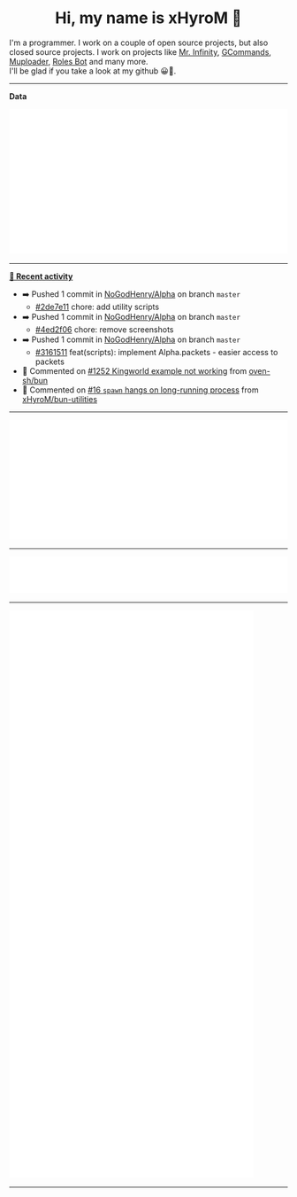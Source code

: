 <p align="center">
    <!-- <img src="https://avatars.githubusercontent.com/u/56601352" width="192" alt="hyro's pfp" /> -->
    <h1 align="center">Hi, my name is xHyroM 👋</h1>
</p>

I'm a programmer. I work on a couple of open source projects, but also closed source projects. I work on projects like [Mr. Infinity](https://discord.com/oauth2/authorize?client_id=720321585625694239&scope=bot%20applications.commands&permissions=8&redirect_uri=https://blobs.gq/imanager&prompt=consent&response_type=code), [GCommands](https://github.com/Garlic-Team/GCommands), [Muploader](https://github.com/xHyroM/Muploader), [Roles Bot](https://github.com/xHyroM/roles-bot) and many more.  
I'll be glad if you take a look at my github 😀👀.

___
**Data**

<img src="https://github.com/xHyroM/xHyroM/blob/master/.cache/base.svg">

___

**[📰 Recent activity](https://github.com/xHyroM)**
* ➡️ Pushed 1 commit in [NoGodHenry/Alpha](https://github.com/NoGodHenry/Alpha) on branch `master`
  * [#2de7e11](https://github.com/NoGodHenry/Alpha/commit/2de7e11) chore: add utility scripts
* ➡️ Pushed 1 commit in [NoGodHenry/Alpha](https://github.com/NoGodHenry/Alpha) on branch `master`
  * [#4ed2f06](https://github.com/NoGodHenry/Alpha/commit/4ed2f06) chore: remove screenshots
* ➡️ Pushed 1 commit in [NoGodHenry/Alpha](https://github.com/NoGodHenry/Alpha) on branch `master`
  * [#3161511](https://github.com/NoGodHenry/Alpha/commit/3161511) feat(scripts): implement Alpha.packets - easier access to packets
* 💬 Commented on [#1252 Kingworld example not working](https://github.com/oven-sh/bun/issues/1252) from [oven-sh/bun](https://github.com/oven-sh/bun)
* 💬 Commented on [#16 `spawn` hangs on long-running process](https://github.com/xHyroM/bun-utilities/issues/16) from [xHyroM/bun-utilities](https://github.com/xHyroM/bun-utilities)


___

<img src="https://github.com/xHyroM/xHyroM/blob/master/.cache/isocalendar.svg">

___

<img src="https://github.com/xHyroM/xHyroM/blob/master/.cache/languages.svg">

___

<img src="https://github.com/xHyroM/xHyroM/blob/master/.cache/achievements.svg">

___
